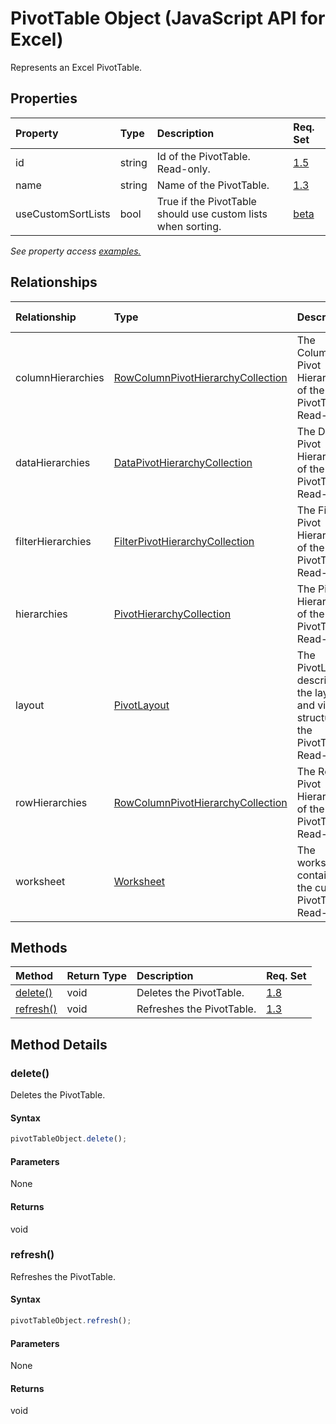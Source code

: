 # PivotTable Object (JavaScript API for Excel)

Represents an Excel PivotTable.

## Properties

| Property	   | Type	|Description| Req. Set|
|:---------------|:--------|:----------|:----|
|id|string|Id of the PivotTable. Read-only.|[1.5](../requirement-sets/excel-api-requirement-sets.md)|
|name|string|Name of the PivotTable.|[1.3](../requirement-sets/excel-api-requirement-sets.md)|
|useCustomSortLists|bool|True if the PivotTable should use custom lists when sorting.|[beta](../requirement-sets/excel-api-requirement-sets.md)|

_See property access [examples.](#property-access-examples)_

## Relationships
| Relationship | Type	|Description| Req. Set|
|:---------------|:--------|:----------|:----|
|columnHierarchies|[RowColumnPivotHierarchyCollection](rowcolumnpivothierarchycollection.md)|The Column Pivot Hierarchies of the PivotTable. Read-only.|[1.8](../requirement-sets/excel-api-requirement-sets.md)|
|dataHierarchies|[DataPivotHierarchyCollection](datapivothierarchycollection.md)|The Data Pivot Hierarchies of the PivotTable. Read-only.|[1.8](../requirement-sets/excel-api-requirement-sets.md)|
|filterHierarchies|[FilterPivotHierarchyCollection](filterpivothierarchycollection.md)|The Filter Pivot Hierarchies of the PivotTable. Read-only.|[1.8](../requirement-sets/excel-api-requirement-sets.md)|
|hierarchies|[PivotHierarchyCollection](pivothierarchycollection.md)|The Pivot Hierarchies of the PivotTable. Read-only.|[1.8](../requirement-sets/excel-api-requirement-sets.md)|
|layout|[PivotLayout](pivotlayout.md)|The PivotLayout describing the layout and visual structure of the PivotTable. Read-only.|[1.8](../requirement-sets/excel-api-requirement-sets.md)|
|rowHierarchies|[RowColumnPivotHierarchyCollection](rowcolumnpivothierarchycollection.md)|The Row Pivot Hierarchies of the PivotTable. Read-only.|[1.8](../requirement-sets/excel-api-requirement-sets.md)|
|worksheet|[Worksheet](worksheet.md)|The worksheet containing the current PivotTable. Read-only.|[1.3](../requirement-sets/excel-api-requirement-sets.md)|

## Methods

| Method		   | Return Type	|Description| Req. Set|
|:---------------|:--------|:----------|:----|
|[delete()](#delete)|void|Deletes the PivotTable.|[1.8](../requirement-sets/excel-api-requirement-sets.md)|
|[refresh()](#refresh)|void|Refreshes the PivotTable.|[1.3](../requirement-sets/excel-api-requirement-sets.md)|

## Method Details


### delete()
Deletes the PivotTable.

#### Syntax
```js
pivotTableObject.delete();
```

#### Parameters
None

#### Returns
void

### refresh()
Refreshes the PivotTable.

#### Syntax
```js
pivotTableObject.refresh();
```

#### Parameters
None

#### Returns
void
